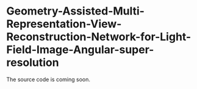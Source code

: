 # Geometry-Assisted-Multi-Representation-View-Reconstruction-Network-for-Light-Field-Image-Angular-super-resolution
The source code is coming soon.
